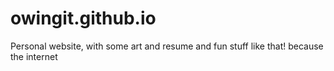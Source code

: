 # owingit.github.io
Personal website, with some art and resume and fun stuff like that! because the internet
